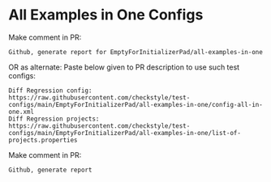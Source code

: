 # All Examples in One Configs
Make comment in PR:
```
Github, generate report for EmptyForInitializerPad/all-examples-in-one
```
OR as alternate:
Paste below given to PR description to use such test configs:
```
Diff Regression config: https://raw.githubusercontent.com/checkstyle/test-configs/main/EmptyForInitializerPad/all-examples-in-one/config-all-in-one.xml
Diff Regression projects: https://raw.githubusercontent.com/checkstyle/test-configs/main/EmptyForInitializerPad/all-examples-in-one/list-of-projects.properties
```
Make comment in PR:
```
Github, generate report
```
